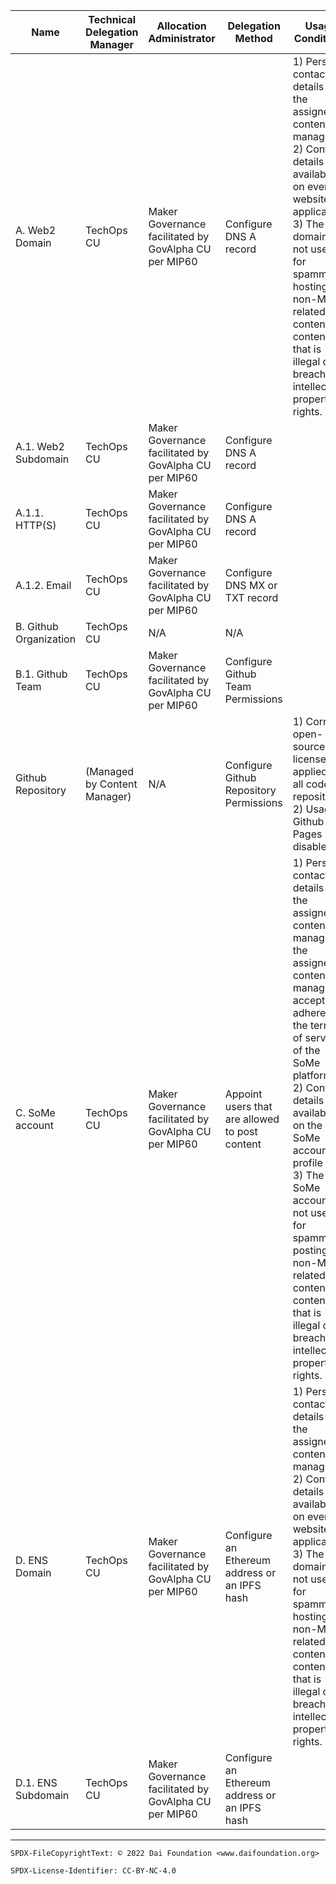 Name|Technical Delegation Manager|Allocation Administrator|Delegation Method|Usage Conditions|Allocation Policy
-|-|-|-|-|-
A. Web2 Domain|TechOps CU|Maker Governance facilitated by GovAlpha CU per MIP60|Configure DNS A record|1) Personal contact details of the assigned content manager<br>2) Contact details available on every website or application<br>3) The domain is not used for spamming, hosting non-Maker related content, or content that is illegal or breaches intellectual property rights.|1) Every official core unit can request their own subdomain in the form of [CU Acronym].makerdao.com to host their website if they want it.<br>2) Additional subdomains can be requested if they are included in the core unit MIP that was ratified by the community.
A.1. Web2 Subdomain|TechOps CU|Maker Governance facilitated by GovAlpha CU per MIP60|Configure DNS A record||
A.1.1. HTTP(S)|TechOps CU|Maker Governance facilitated by GovAlpha CU per MIP60|Configure DNS A record||
A.1.2. Email|TechOps CU|Maker Governance facilitated by GovAlpha CU per MIP60|Configure DNS MX or TXT record||
B. Github Organization|TechOps CU|N/A|N/A||
B.1. Github Team|TechOps CU|Maker Governance facilitated by GovAlpha CU per MIP60|Configure Github Team Permissions||
Github Repository|(Managed by Content Manager)|N/A|Configure Github Repository Permissions|1) Correct open-source license is applied to all code repositories<br>2) Usage of Github Pages is disabled|
C. SoMe account|TechOps CU|Maker Governance facilitated by GovAlpha CU per MIP60|Appoint users that are allowed to post content |1) Personal contact details of the assigned content manager & the assigned content manager accepts to adhere to the terms of service of the SoMe platform<br>2) Contact details available on the SoMe account profile<br>3) The SoMe account is not used for spamming, posting non-Maker related content, or content that is illegal or breaches intellectual property rights.|1) Every official core unit can request their own subdomain in the form of [CU Acronym].makerdao.com to host their website if they want it.<br>2) Additional subdomains can be requested if they are included in the core unit MIP that was ratified by the community.
D. ENS Domain|TechOps CU|Maker Governance facilitated by GovAlpha CU per MIP60|Configure an Ethereum address or<br>an IPFS hash|1) Personal contact details of the assigned content manager<br>2) Contact details available on every website or application<br>3) The domain is not used for spamming, hosting non-Maker related content, or content that is illegal or breaches intellectual property rights.|1) Every official core unit can request their own subdomain in the form of [CU Acronym].makerdao.com to host their website if they want it.<br>2) Additional subdomains can be requested if they are included in the core unit MIP that was ratified by the community.
D.1. ENS Subdomain|TechOps CU|Maker Governance facilitated by GovAlpha CU per MIP60|Configure an Ethereum address or<br>an IPFS hash||






---


```
SPDX-FileCopyrightText: © 2022 Dai Foundation <www.daifoundation.org>

SPDX-License-Identifier: CC-BY-NC-4.0
```
